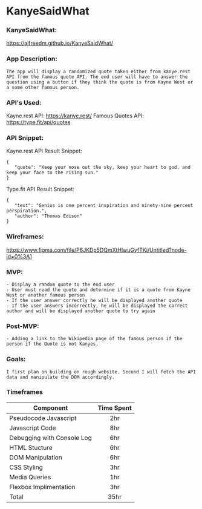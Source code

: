 # KanyeSaidWhat

### KanyeSaidWhat: 
<https://ajfreedm.github.io/KanyeSaidWhat/>    
  
    
### App Description:
   
    The app will display a randomized quote taken either from kanye.rest API from the famous quote API. The end user will have to answer the question using a button if they think the quote is from Kayne West or a some other famous person.
    
### API's Used: 
    
   Kayne.rest API: https://kanye.rest/
   Famous Quotes API: https://type.fit/api/quotes
    
### API Snippet:
   Kayne.rest API Result Snippet: 
 ``` 
{
    "quote": "Keep your nose out the sky, keep your heart to god, and keep your face to the rising sun."
}

 ``` 
  Type.fit API Result Snippet:
 ``` 
{
    "text": "Genius is one percent inspiration and ninety-nine percent perspiration.",
    "author": "Thomas Edison"
}
 ```
   
### Wireframes:
<https://www.figma.com/file/P6JKDp5DQmXtHlwuGyfTKi/Untitled?node-id=0%3A1> 
    
### MVP:
    - Display a random quote to the end user
    - User must read the quote and determine if it is a quote from Kayne West or another famous person
    - If the user answer correctly he will be displayed another quote
    - If the user answers incorrectly, he will be displayed the correct author and will be displayed another quote to try again
    
### Post-MVP: 
    
    - Adding a link to the Wikipedia page of the famous person if the person if the Quote is not Kanyes.
    
### Goals:
    
    I first plan on building on rough website. Second I will fetch the API data and manipulate the DOM accordingly.

### Timeframes
| Component        | Time Spent       
| ------------- |:-------------:| 
| Pseudocode Javascript      | 2hr | 
| Javascript Code      | 8hr      |  
| Debugging with Console Log | 6hr      |  
| HTML Stucture      | 6hr | 
| DOM Manipulation      | 6hr      |  
| CSS Styling | 3hr      |
| Media Queries | 1hr      |  
| Flexbox Implimentation      | 3hr | 
| Total      | 35hr      |    
